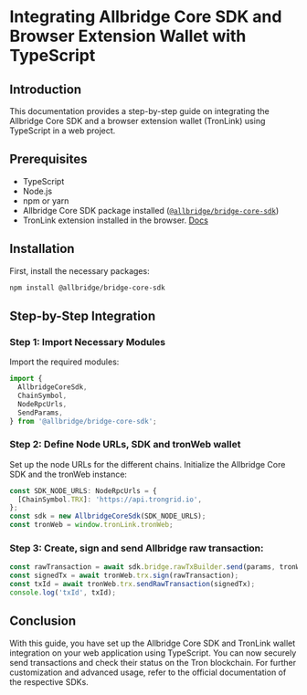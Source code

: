 
# Integrating Allbridge Core SDK and Browser Extension Wallet with TypeScript

## Introduction
This documentation provides a step-by-step guide on integrating the Allbridge Core SDK and a browser extension wallet (TronLink) using TypeScript in a web project.

## Prerequisites
- TypeScript
- Node.js
- npm or yarn
- Allbridge Core SDK package installed ([`@allbridge/bridge-core-sdk`](https://www.npmjs.com/package/@allbridge/bridge-core-sdk))
- TronLink extension installed in the browser. [Docs](https://docs.tronlink.org/)

## Installation
First, install the necessary packages:

```bash
npm install @allbridge/bridge-core-sdk
```

## Step-by-Step Integration

### Step 1: Import Necessary Modules
Import the required modules:

```typescript
import {
  AllbridgeCoreSdk,
  ChainSymbol,
  NodeRpcUrls,
  SendParams,
} from '@allbridge/bridge-core-sdk';
```
### Step 2: Define Node URLs, SDK and tronWeb wallet
Set up the node URLs for the different chains. Initialize the Allbridge Core SDK and the tronWeb instance:

```typescript
const SDK_NODE_URLS: NodeRpcUrls = {
  [ChainSymbol.TRX]: 'https://api.trongrid.io',
};
const sdk = new AllbridgeCoreSdk(SDK_NODE_URLS);
const tronWeb = window.tronLink.tronWeb;
```

### Step 3: Create, sign and send Allbridge raw transaction:

```typescript
const rawTransaction = await sdk.bridge.rawTxBuilder.send(params, tronWeb);
const signedTx = await tronWeb.trx.sign(rawTransaction);
const txId = await tronWeb.trx.sendRawTransaction(signedTx);
console.log('txId', txId);
```

## Conclusion
With this guide, you have set up the Allbridge Core SDK and TronLink wallet integration on your web application using TypeScript. You can now securely send transactions and check their status on the Tron blockchain. For further customization and advanced usage, refer to the official documentation of the respective SDKs.
